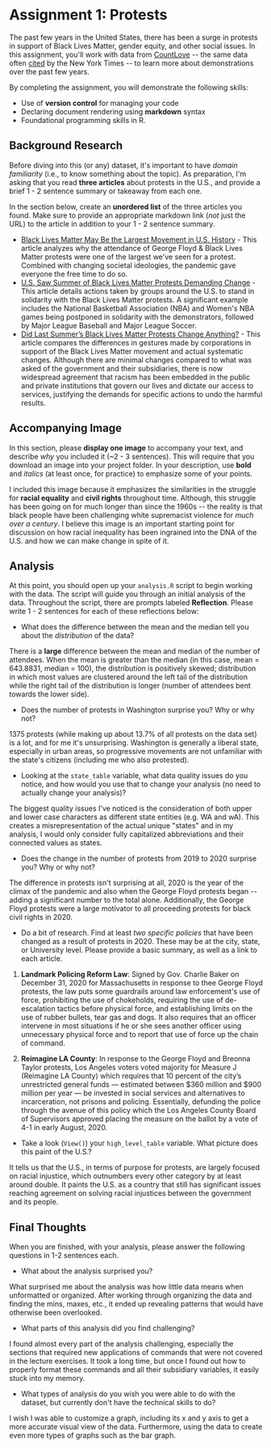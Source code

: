 # Assignment 1: Protests
The past few years in the United States, there has been a surge in protests in support of Black Lives Matter, gender equity, and other social issues. In this assignment, you'll work with data from [CountLove](https://countlove.org/) -- the same data often [cited](https://www.nytimes.com/2020/08/28/us/black-lives-matter-protest.html) by the New York Times -- to learn more about demonstrations over the past few years.

By completing the assignment, you will demonstrate the following skills:

- Use of **version control** for managing your code
- Declaring document rendering using **markdown** syntax
- Foundational programming skills in R.


## Background Research
Before diving into this (or any) dataset, it's important to have _domain familiarity_ (i.e., to know something about the topic). As preparation, I'm asking that you read **three articles** about protests in the U.S., and provide a brief 1 - 2 sentence summary or takeaway from each one.

In the section below, create an **unordered list** of the three articles you found. Make sure to provide an appropriate markdown link (_not_ just the URL) to the article in addition to your 1 - 2 sentence summary.

- [Black Lives Matter May Be the Largest Movement in U.S. History](https://www.nytimes.com/interactive/2020/07/03/us/george-floyd-protests-crowd-size.html) - This article analyzes why the attendance of George Floyd & Black Lives Matter protests were one of the largest we've seen for a protest. Combined with changing societal ideologies, the pandemic gave everyone the free time to do so.
- [U.S. Saw Summer of Black Lives Matter Protests Demanding Change](https://www.usnews.com/news/top-news/articles/2020-12-07/us-saw-summer-of-black-lives-matter-protests-demanding-change) - This article details actions taken by groups around the U.S. to stand in solidarity with the Black Lives Matter protests. A significant example includes the National Basketball Association (NBA) and Women's NBA games being postponed in solidarity with the demonstrators, followed by Major League Baseball and Major League Soccer.
- [Did Last Summer’s Black Lives Matter Protests Change Anything?](https://www.newyorker.com/news/our-columnists/did-last-summers-protests-change-anything) - This article compares the differences in gestures made by corporations in support of the Black Lives Matter movement and actual systematic changes. Although there are minimal changes compared to what was asked of the government and their subsidiaries, there is now widespread agreement that racism has been embedded in the public and private institutions that govern our lives and dictate our access to services, justifying the demands for specific actions to undo the harmful results.

## Accompanying Image
In this section, please **display one image** to accompany your text, and describe _why_ you included it (~2 - 3 sentences). This will require that you download an image into your project folder. In your description, use **bold** and _italics_ (at least once, for practice) to emphasize some of your points.


I included this image because it emphasizes the similarities in the struggle for **racial equality** and **civil rights** throughout time. Although, this struggle has been going on for much longer than since the 1960s -- the reality is that black people have been challenging white supremacist violence for _much over a century_. I believe this image is an important starting point for discussion on how racial inequality has been ingrained into the DNA of the U.S. and how we can make change in spite of it.

## Analysis
At this point, you should open up your `analysis.R` script to begin working with the data. The script will guide you through an initial analysis of the data. Throughout the script, there are prompts labeled **Reflection**. Please write 1 - 2 sentences for each of these reflections below:

- What does the difference between the mean and the median tell you about the *distribution* of the data?

There is a **large** difference between the mean and median of the number of attendees. When the mean is greater than the median (in this case, mean = 643.8831, median = 100), the distribution is positively skewed; distribution in which most values are clustered around the left tail of the distribution while the right tail of the distribution is longer (number of attendees bent towards the lower side).

- Does the number of protests in Washington surprise you? Why or why not?

1375 protests (while making up about 13.7% of all protests on the data set) is a lot, and for me it's unsurprising. Washington is generally a liberal state, especially in urban areas, so progressive movements are not unfamiliar with the state's citizens (including me who also protested).

- Looking at the `state_table` variable, what data quality issues do you notice, and how would you use that to change your analysis (no need to actually change your analysis)?

The biggest quality issues I've noticed is the consideration of both upper and lower case characters as different state entities (e.g. WA and wA). This creates a misrepresentation of the actual unique "states" and in my analysis, I would only consider fully capitalized abbreviations and their connected values as states.

- Does the change in the number of protests from 2019 to 2020 surprise you? Why or why not?

The difference in protests isn't surprising at all, 2020 is the year of the climax of the pandemic and also when the George Floyd protests began -- adding a significant number to the total alone. Additionally, the George Floyd protests were a large motivator to all proceeding protests for black civil rights in 2020.

- Do a bit of research. Find at least *two specific policies* that have been changed as a result of protests in 2020. These may be at the city, state, or University level. Please provide a basic summary, as well as a link to each article.

1. **Landmark Policing Reform Law**: Signed by Gov. Charlie Baker on December 31, 2020 for Massachusetts in response to thee George Floyd protests, the law puts some guardrails around law enforcement's use of force, prohibiting the use of chokeholds, requiring the use of de-escalation tactics before physical force, and establishing limits on the use of rubber bullets, tear gas and dogs. It also requires that an officer intervene in most situations if he or she sees another officer using unnecessary physical force and to report that use of force up the chain of command.

2. **Reimagine LA County**: In response to the George Floyd and Breonna Taylor protests, Los Angeles voters voted majority for Measure J (Reimagine LA County) which requires that 10 percent of the city’s unrestricted general funds — estimated between $360 million and $900 million per year — be invested in social services and alternatives to incarceration, not prisons and policing. Essentially, defunding the police through the avenue of this policy which the Los Angeles County Board of Supervisors approved placing the measure on the ballot by a vote of 4-1 in early August, 2020.

- Take a look (`View()`) your `high_level_table` variable. What picture does this paint of the U.S.?

It tells us that the U.S., in terms of purpose for protests, are largely focused on racial injustice, which outnumbers every other category by at least around double. It paints the U.S. as a country that still has significant issues reaching agreement on solving racial injustices between the government and its people.

## Final Thoughts
When you are finished, with your analysis, please answer the following questions in 1-2 sentences each.

- What about the analysis surprised you?

What surprised me about the analysis was how little data means when unformatted or organized. After working through organizing the data and finding the mins, maxes, etc., it ended up revealing patterns that would have otherwise been overlooked.

- What parts of this analysis did you find challenging?

I found almost every part of the analysis challenging, especially the sections that required new applications of commands that were not covered in the lecture exercises. It took a long time, but once I found out how to properly format these commands and all their subsidiary variables, it easily stuck into my memory.

- What types of analysis do you wish you were able to do with the dataset, but currently don't have the technical skills to do?

I wish I was able to customize a graph, including its x and y axis to get a more accurate visual view of the data. Furthermore, using the data to create even more types of graphs such as the bar graph.
